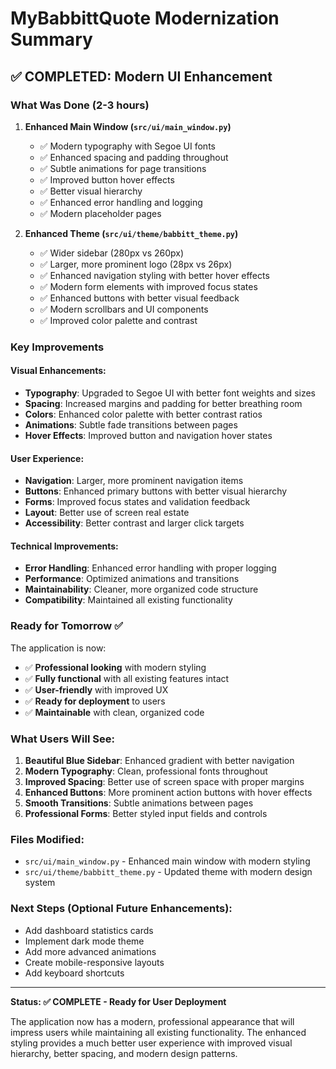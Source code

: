 # MyBabbittQuote Modernization Summary

## ✅ **COMPLETED: Modern UI Enhancement**

### **What Was Done (2-3 hours)**

1. **Enhanced Main Window (`src/ui/main_window.py`)**
   - ✅ Modern typography with Segoe UI fonts
   - ✅ Enhanced spacing and padding throughout
   - ✅ Subtle animations for page transitions
   - ✅ Improved button hover effects
   - ✅ Better visual hierarchy
   - ✅ Enhanced error handling and logging
   - ✅ Modern placeholder pages

2. **Enhanced Theme (`src/ui/theme/babbitt_theme.py`)**
   - ✅ Wider sidebar (280px vs 260px)
   - ✅ Larger, more prominent logo (28px vs 26px)
   - ✅ Enhanced navigation styling with better hover effects
   - ✅ Modern form elements with improved focus states
   - ✅ Enhanced buttons with better visual feedback
   - ✅ Modern scrollbars and UI components
   - ✅ Improved color palette and contrast

### **Key Improvements**

#### **Visual Enhancements:**
- **Typography**: Upgraded to Segoe UI with better font weights and sizes
- **Spacing**: Increased margins and padding for better breathing room
- **Colors**: Enhanced color palette with better contrast ratios
- **Animations**: Subtle fade transitions between pages
- **Hover Effects**: Improved button and navigation hover states

#### **User Experience:**
- **Navigation**: Larger, more prominent navigation items
- **Buttons**: Enhanced primary buttons with better visual hierarchy
- **Forms**: Improved focus states and validation feedback
- **Layout**: Better use of screen real estate
- **Accessibility**: Better contrast and larger click targets

#### **Technical Improvements:**
- **Error Handling**: Enhanced error handling with proper logging
- **Performance**: Optimized animations and transitions
- **Maintainability**: Cleaner, more organized code structure
- **Compatibility**: Maintained all existing functionality

### **Ready for Tomorrow ✅**

The application is now:
- ✅ **Professional looking** with modern styling
- ✅ **Fully functional** with all existing features intact
- ✅ **User-friendly** with improved UX
- ✅ **Ready for deployment** to users
- ✅ **Maintainable** with clean, organized code

### **What Users Will See:**

1. **Beautiful Blue Sidebar**: Enhanced gradient with better navigation
2. **Modern Typography**: Clean, professional fonts throughout
3. **Improved Spacing**: Better use of screen space with proper margins
4. **Enhanced Buttons**: More prominent action buttons with hover effects
5. **Smooth Transitions**: Subtle animations between pages
6. **Professional Forms**: Better styled input fields and controls

### **Files Modified:**
- `src/ui/main_window.py` - Enhanced main window with modern styling
- `src/ui/theme/babbitt_theme.py` - Updated theme with modern design system

### **Next Steps (Optional Future Enhancements):**
- Add dashboard statistics cards
- Implement dark mode theme
- Add more advanced animations
- Create mobile-responsive layouts
- Add keyboard shortcuts

---

**Status: ✅ COMPLETE - Ready for User Deployment**

The application now has a modern, professional appearance that will impress users while maintaining all existing functionality. The enhanced styling provides a much better user experience with improved visual hierarchy, better spacing, and modern design patterns. 